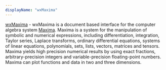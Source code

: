```yaml
---
displayName: "wxMaxima"
---
```


[wxMaxima](https://wxmaxima-developers.github.io/wxmaxima/) - wxMaxima is a document based interface for the computer algebra system [Maxima](http://maxima.sourceforge.net/). Maxima is a system for the manipulation of symbolic and numerical expressions, including differentiation, integration, Taylor series, Laplace transforms, ordinary differential equations, systems of linear equations, polynomials, sets, lists, vectors, matrices and tensors. Maxima yields high precision numerical results by using exact fractions, arbitrary-precision integers and variable-precision floating-point numbers. Maxima can plot functions and data in two and three dimensions.